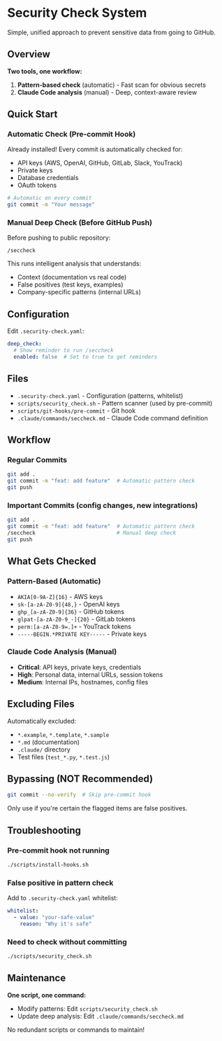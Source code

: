 # Security Check System

Simple, unified approach to prevent sensitive data from going to GitHub.

## Overview

**Two tools, one workflow:**

1. **Pattern-based check** (automatic) - Fast scan for obvious secrets
2. **Claude Code analysis** (manual) - Deep, context-aware review

## Quick Start

### Automatic Check (Pre-commit Hook)

Already installed! Every commit is automatically checked for:
- API keys (AWS, OpenAI, GitHub, GitLab, Slack, YouTrack)
- Private keys
- Database credentials
- OAuth tokens

```bash
# Automatic on every commit
git commit -m "Your message"
```

### Manual Deep Check (Before GitHub Push)

Before pushing to public repository:

```
/seccheck
```

This runs intelligent analysis that understands:
- Context (documentation vs real code)
- False positives (test keys, examples)
- Company-specific patterns (internal URLs)

## Configuration

Edit `.security-check.yaml`:

```yaml
deep_check:
  # Show reminder to run /seccheck
  enabled: false  # Set to true to get reminders
```

## Files

- `.security-check.yaml` - Configuration (patterns, whitelist)
- `scripts/security_check.sh` - Pattern scanner (used by pre-commit)
- `scripts/git-hooks/pre-commit` - Git hook
- `.claude/commands/seccheck.md` - Claude Code command definition

## Workflow

### Regular Commits
```bash
git add .
git commit -m "feat: add feature"  # Automatic pattern check
git push
```

### Important Commits (config changes, new integrations)
```bash
git add .
git commit -m "feat: add feature"  # Automatic pattern check
/seccheck                          # Manual deep check
git push
```

## What Gets Checked

### Pattern-Based (Automatic)
- `AKIA[0-9A-Z]{16}` - AWS keys
- `sk-[a-zA-Z0-9]{48,}` - OpenAI keys
- `ghp_[a-zA-Z0-9]{36}` - GitHub tokens
- `glpat-[a-zA-Z0-9_-]{20}` - GitLab tokens
- `perm:[a-zA-Z0-9=.]+` - YouTrack tokens
- `-----BEGIN.*PRIVATE KEY-----` - Private keys

### Claude Code Analysis (Manual)
- **Critical**: API keys, private keys, credentials
- **High**: Personal data, internal URLs, session tokens
- **Medium**: Internal IPs, hostnames, config files

## Excluding Files

Automatically excluded:
- `*.example`, `*.template`, `*.sample`
- `*.md` (documentation)
- `.claude/` directory
- Test files (`test_*.py`, `*.test.js`)

## Bypassing (NOT Recommended)

```bash
git commit --no-verify  # Skip pre-commit hook
```

Only use if you're certain the flagged items are false positives.

## Troubleshooting

### Pre-commit hook not running
```bash
./scripts/install-hooks.sh
```

### False positive in pattern check
Add to `.security-check.yaml` whitelist:
```yaml
whitelist:
  - value: "your-safe-value"
    reason: "Why it's safe"
```

### Need to check without committing
```bash
./scripts/security_check.sh
```

## Maintenance

**One script, one command:**
- Modify patterns: Edit `scripts/security_check.sh`
- Update deep analysis: Edit `.claude/commands/seccheck.md`

No redundant scripts or commands to maintain!
